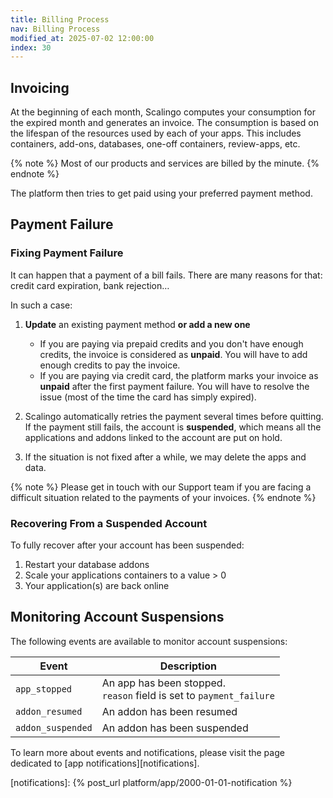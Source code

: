 ```yaml
---
title: Billing Process
nav: Billing Process
modified_at: 2025-07-02 12:00:00
index: 30
---
```



## Invoicing

At the beginning of each month, Scalingo computes your consumption for the
expired month and generates an invoice. The consumption is based on the
lifespan of the resources used by each of your apps. This includes containers,
add-ons, databases, one-off containers, review-apps, etc.

{% note %}
Most of our products and services are billed by the minute.
{% endnote %}

The platform then tries to get paid using your preferred payment method.


## Payment Failure

### Fixing Payment Failure

It can happen that a payment of a bill fails. There are many reasons for that:
credit card expiration, bank rejection…

In such a case:

1. **Update** an existing payment method **or add a new one**
   - If you are paying via prepaid credits and you don't have enough credits,
     the invoice is considered as **unpaid**. You will have to add enough
     credits to pay the invoice.
   - If you are paying via credit card, the platform marks your invoice as
     **unpaid** after the first payment failure. You will have to resolve the
     issue (most of the time the card has simply expired).

2. Scalingo automatically retries the payment several times before quitting.
   If the payment still fails, the account is **suspended**, which means all
   the applications and addons linked to the account are put on hold.

3. If the situation is not fixed after a while, we may delete the apps and
   data.

{% note %}
Please get in touch with our Support team if you are facing a difficult
situation related to the payments of your invoices.
{% endnote %}

### Recovering From a Suspended Account

To fully recover after your account has been suspended:

1. Restart your database addons
2. Scale your applications containers to a value > 0
3. Your application(s) are back online


## Monitoring Account Suspensions

The following events are available to monitor account suspensions:

| Event             | Description                 |
| ----------------- | --------------------------- |
| `app_stopped`     | An app has been stopped.<br />`reason` field is set to `payment_failure` |
| `addon_resumed`   | An addon has been resumed   |
| `addon_suspended` | An addon has been suspended |

To learn more about events and notifications, please visit the page dedicated
to [app notifications][notifications].


[notifications]: {% post_url platform/app/2000-01-01-notification %}
